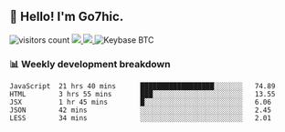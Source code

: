 ## 👋 Hello! I'm Go7hic.

 ![visitors count](https://visitors-by-url-pls-dont-use-this-in-your-repo.vercel.app/Go7hic-github-readme)
 <a href="https://twitter.com/Go7hic">
    <img src="https://img.shields.io/badge/-@Go7hic-1ca0f1?style=flat-square&labelColor=1ca0f1&logo=twitter&logoColor=white&link=https://twitter.com/Go7hic">
   <a/>
   <a href="mailto:gtfx0209@gmail.com">
    <img src="https://img.shields.io/badge/-gtfx0209@gmail.com-c14438?style=flat-square&logo=Gmail&logoColor=white&link=mailto:gtfx0209@gmail.com">
   <a/>
    ![Keybase BTC](https://img.shields.io/keybase/btc/Go7hic)
 <!--
🔭 I’m currently working
🌱 I’m currently learning
💬 Ask me about 
📫 How to reach me: 
⚡ Fun fact: 
-->
 <!--
![My Github Stats](https://github-readme-stats.vercel.app/api?username=Go7hic&show_icons=true&count_private=true)

-->

### 📊 Weekly development breakdown
<!--START_SECTION:waka-->
```text
JavaScript  21 hrs 40 mins      ██████████████████░░░░░░░   74.89 
HTML        3 hrs 55 mins       ███░░░░░░░░░░░░░░░░░░░░░░   13.55 
JSX         1 hr 45 mins        █░░░░░░░░░░░░░░░░░░░░░░░░   6.06 
JSON        42 mins             ░░░░░░░░░░░░░░░░░░░░░░░░░   2.45 
LESS        34 mins             ░░░░░░░░░░░░░░░░░░░░░░░░░   2.01
```
<!--END_SECTION:waka-->

